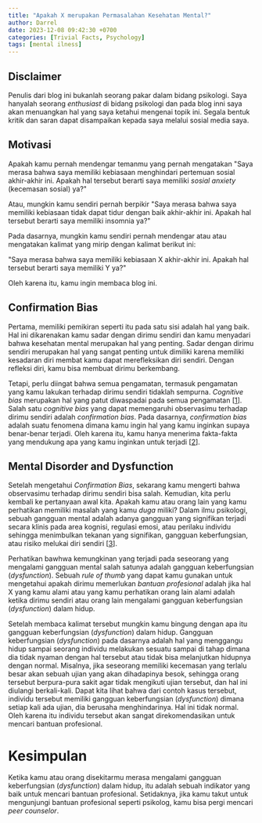 ```yaml
---
title: "Apakah X merupakan Permasalahan Kesehatan Mental?"
author: Darrel
date: 2023-12-08 09:42:30 +0700
categories: [Trivial Facts, Psychology]
tags: [mental ilness]
---
```


## Disclaimer

Penulis dari blog ini bukanlah seorang pakar dalam bidang psikologi. Saya hanyalah seorang _enthusiast_ di bidang psikologi dan pada blog inni saya akan menuangkan hal yang saya ketahui mengenai topik ini. Segala bentuk kritik dan saran dapat disampaikan kepada saya melalui sosial media saya.

## Motivasi

Apakah kamu pernah mendengar temanmu yang pernah mengatakan "Saya merasa bahwa saya memiliki kebiasaan menghindari pertemuan sosial akhir-akhir ini. Apakah hal tersebut berarti saya memiliki _sosial anxiety_ (kecemasan sosial) ya?" 

Atau, mungkin kamu sendiri pernah berpikir "Saya merasa bahwa saya memiliki kebiasaan tidak dapat tidur dengan baik akhir-akhir ini. Apakah hal tersebut berarti saya memiliki insomnia ya?"

Pada dasarnya, mungkin kamu sendiri pernah mendengar atau atau mengatakan kalimat yang mirip dengan kalimat berikut ini:

"Saya merasa bahwa saya memiliki kebiasaan X akhir-akhir ini. Apakah hal tersebut berarti saya memiliki Y ya?"

Oleh karena itu, kamu ingin membaca blog ini.

## Confirmation Bias

Pertama, memiliki pemikiran seperti itu pada satu sisi adalah hal yang baik. Hal ini dikarenakan kamu sadar dengan dirimu sendiri dan kamu menyadari bahwa kesehatan mental merupakan hal yang penting. Sadar dengan dirimu sendiri merupakan hal yang sangat penting untuk dimiliki karena memiliki kesadaran diri membat kamu dapat merefleksikan diri sendiri. Dengan refleksi diri, kamu bisa membuat dirimu berkembang. 

Tetapi, perlu diingat bahwa semua pengamatan, termasuk pengamatan yang kamu lakukan terhadap dirimu sendiri tidaklah sempurna. _Cognitive bias_ merupakan hal yang patut diwaspadai pada semua pengamatan [<a href="https://www.simplypsychology.org/cognitive-bias.html" target="_blank">1</a>]. Salah satu _cognitive bias_ yang dapat memengaruhi observasimu terhadap dirimu sendiri adalah _confirmation bias_. Pada dasarnya, _confirmation bias_ adalah suatu fenomena dimana kamu ingin hal yang kamu inginkan supaya benar-benar terjadi. Oleh karena itu, kamu hanya menerima fakta-fakta yang mendukung apa yang kamu inginkan untuk terjadi [<a href="https://www.scribbr.com/research-bias/confirmation-bias/" target="_blank">2</a>].

## Mental Disorder and Dysfunction

Setelah mengetahui _Confirmation Bias_, sekarang kamu mengerti bahwa observasimu terhadap dirimu sendiri bisa salah. Kemudian, kita perlu kembali ke pertanyaan awal kita. Apakah kamu atau orang lain yang kamu perhatikan memiliki masalah yang kamu _duga_ miliki? Dalam ilmu psikologi, sebuah gangguan mental adalah adanya gangguan yang signifikan terjadi secara klinis pada area kognisi, regulasi emosi, atau perilaku individu sehingga menimbulkan tekanan yang signifikan, gangguan keberfungsian, atau risiko melukai diri sendiri [<a href="https://www.who.int/news-room/fact-sheets/detail/mental-disorders" target="_blank">3</a>].

Perhatikan bawhwa kemungkinan yang terjadi pada seseorang yang mengalami gangguan mental salah satunya adalah gangguan keberfungsian (_dysfunction_). Sebuah _rule of thumb_ yang dapat kamu gunakan untuk mengetahui apakah dirimu memerlukan _bantuan profesional_ adalah jika hal X yang kamu alami atau yang kamu perhatikan orang lain alami adalah ketika dirimu sendiri atau orang lain mengalami gangguan keberfungsian (_dysfunction_) dalam hidup.

Setelah membaca kalimat tersebut mungkin kamu bingung dengan apa itu gangguan keberfungsian (_dysfunction_) dalam hidup. Gangguan keberfungsian (_dysfunction_) pada dasarnya adalah hal yang menggangu hidup sampai seorang individu melakukan sesuatu sampai di tahap dimana dia tidak nyaman dengan hal tersebut atau tidak bisa melanjutkan hidupnya dengan normal. Misalnya, jika seseorang memiliki kecemasan yang terlalu besar akan sebuah ujian yang akan dihadapinya besok, sehingga orang tersebut berpura-pura sakit agar tidak mengikuti ujian tersebut, dan hal ini diulangi berkali-kali. Dapat kita lihat bahwa dari contoh kasus tersebut, individu tersebut memiliki gangguan keberfungsian (_dysfunction_) dimana setiap kali ada ujian, dia berusaha menghindarinya. Hal ini tidak normal. Oleh karena itu individu tersebut akan sangat direkomendasikan untuk mencari bantuan profesional.

# Kesimpulan

Ketika kamu atau orang disekitarmu merasa mengalami gangguan keberfungsian (_dysfunction_) dalam hidup, itu adalah sebuah indikator yang baik untuk mencari bantuan profesional. Setidaknya, jika kamu takut untuk mengunjungi bantuan profesional seperti psikolog, kamu bisa pergi mencari _peer counselor_.